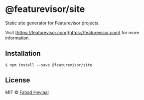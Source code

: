 # @featurevisor/site

Static site generator for Featurevisor projects.

Visit [https://featurevisor.com](https://featurevisor.com) for more information.

## Installation

```
$ npm install --save @featurevisor/site
```

## License

MIT © [Fahad Heylaal](https://fahad19.com)
